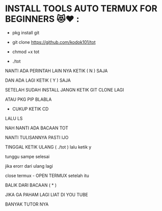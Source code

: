 # INSTALL TOOLS AUTO TERMUX FOR BEGINNERS 😻❤️ :

- pkg install git 

- git clone https://github.com/kodok101/tot

- chmod +x tot

- ./tot

NANTI ADA PERINTAH LAIN NYA KETIK ( N ) SAJA

DAN ADA LAGI KETIK ( Y ) SAJA 

SETELAH SUDAH INSTALL JANGN KETIK GIT CLONE LAGI 

ATAU PKG PIP BLABLA

* CUKUP KETIK CD 

LALU LS 

NAH NANTI ADA BACAAN TOT 

NANTI TULISANNYA PASTI IJO 

TINGGAL KETIK ULANG ( ./tot ) lalu ketik y 

tunggu sampe selesai 

jika erorr dari ulang lagi 

close termux - OPEN TERMUX setelah itu 

BALIK DARI BACAAN ( * )

JIKA GA PAHAM LAGI LIAT DI YOU TUBE 

BANYAK TUTOR NYA
